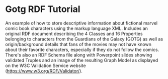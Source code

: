 # Gotg RDF Tutorial
An example of how to store descriptive information about fictional marvel comic book characters using the markup language XML. Includes an original RDF document describing the 4 Classes and 16 Properties belonging to characters from the Guardians of the Galaxy (GOTG) as well as origin/background details that fans of the movies may not have known about their favorite characters, especially if they do not follow the comics. There's also an RDF Schema file along with Powerpoint slides showing validated Truples and an image of the resulting Graph Model as displayed on the W3C Validation Service website (https://www.w3.org/RDF/Validator/).
